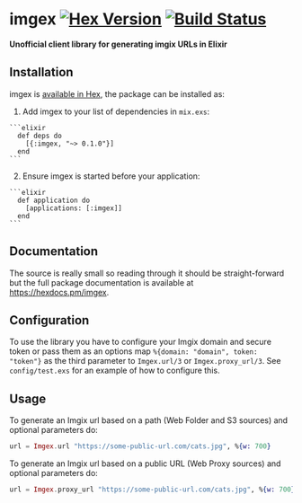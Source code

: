 # imgex [![Hex Version](https://img.shields.io/hexpm/v/imgex.svg)](https://hex.pm/packages/imgex) [![Build Status](https://semaphoreci.com/api/v1/projects/51b06656-01c9-4db2-8794-dfdeb797651a/632439/shields_badge.svg)](https://semaphoreci.com/ianwalter/imgex)

**Unofficial client library for generating imgix URLs in Elixir**

## Installation

imgex is [available in Hex](https://hex.pm/packages/imgex), the package can be
installed as:

  1. Add imgex to your list of dependencies in `mix.exs`:

    ```elixir
      def deps do
        [{:imgex, "~> 0.1.0"}]
      end
    ```

  2. Ensure imgex is started before your application:

    ```elixir
      def application do
        [applications: [:imgex]]
      end
    ```

## Documentation

The source is really small so reading through it should be straight-forward but
the full package documentation is available at https://hexdocs.pm/imgex.

## Configuration

To use the library you have to configure your Imgix domain and secure token or
pass them as an options map `%{domain: "domain", token: "token"}` as the
third parameter to `Imgex.url/3` or `Imgex.proxy_url/3`.
See `config/test.exs` for an example of how to configure this.

## Usage

To generate an Imgix url based on a path (Web Folder and S3 sources) and
optional parameters do:

```elixir
url = Imgex.url "https://some-public-url.com/cats.jpg", %{w: 700}
```

To generate an Imgix url based on a public URL (Web Proxy sources) and optional
parameters do:

```elixir
url = Imgex.proxy_url "https://some-public-url.com/cats.jpg", %{w: 700}
```
